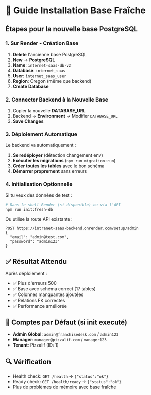 # 🚀 Guide Installation Base Fraîche

## Étapes pour la nouvelle base PostgreSQL

### 1. Sur Render - Création Base
1. **Delete** l'ancienne base PostgreSQL
2. **New** → **PostgreSQL**
3. **Name**: `internet-saas-db-v2`
4. **Database**: `internet_saas`
5. **User**: `internet_saas_user`
6. **Region**: Oregon (même que backend)
7. **Create Database**

### 2. Connecter Backend à la Nouvelle Base
1. Copier la nouvelle **DATABASE_URL** 
2. Backend → **Environment** → Modifier `DATABASE_URL`
3. **Save Changes**

### 3. Déploiement Automatique
Le backend va automatiquement :
1. **Se redéployer** (détection changement env)
2. **Exécuter les migrations** (`npm run migration:run`)
3. **Créer toutes les tables** avec le bon schéma
4. **Démarrer proprement** sans erreurs

### 4. Initialisation Optionnelle
Si tu veux des données de test :
```bash
# Dans le shell Render (si disponible) ou via l'API
npm run init:fresh-db
```

Ou utilise la route API existante :
```
POST https://intranet-saas-backend.onrender.com/setup/admin
{
  "email": "admin@test.com",
  "password": "admin123"
}
```

## ✅ Résultat Attendu

Après déploiement :
- ✅ Plus d'erreurs 500
- ✅ Base avec schéma correct (17 tables)
- ✅ Colonnes manquantes ajoutées
- ✅ Relations FK correctes
- ✅ Performance améliorée

## 🎯 Comptes par Défaut (si init executé)
- **Admin Global**: `admin@franchisedesk.com` / `admin123`
- **Manager**: `manager@pizzalif.com` / `manager123`
- **Tenant**: Pizzalif (ID: 1)

## 🔍 Vérification
- Health check: `GET /health` → `{"status":"ok"}`
- Ready check: `GET /health/ready` → `{"status":"ok"}`
- Plus de problèmes de mémoire avec base fraîche